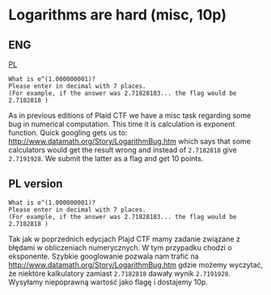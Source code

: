 # Logarithms are hard (misc, 10p)

## ENG
[PL](#pl-version)

```
What is e^(1.000000001)?
Please enter in decimal with 7 places.
(For example, if the answer was 2.71828183... the flag would be 2.7182818 )
```

As in previous editions of Plaid CTF we have a misc task regarding some bug in numerical computation.
This time it is calculation is exponent function.
Quick googling gets us to: http://www.datamath.org/Story/LogarithmBug.htm which says that some calculators would get the result wrong and instead of `2.7182818` give `2.7191928`.
We submit the latter as a flag and get 10 points.

## PL version

```
What is e^(1.000000001)?
Please enter in decimal with 7 places.
(For example, if the answer was 2.71828183... the flag would be 2.7182818 )
```

Tak jak w poprzednich edycjach Plajd CTF mamy zadanie związane z błędami w obliczeniach numerycznych.
W tym przypadku chodzi o eksponente.
Szybkie googlowanie pozwala nam trafić na http://www.datamath.org/Story/LogarithmBug.htm gdzie możemy wyczytać, że niektóre kalkulatory zamiast `2.7182818` dawały wynik `2.7191928`.
Wysyłamy niepoprawną wartość jako flagę i dostajemy 10p.
